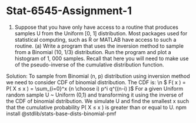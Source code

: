 # Stat-6545-Assignment-1
1. Suppose that you have only have access to a routine that produces samples U from the Uniform [0, 1] distribution. Most packages used for statistical computing, such as R or MATLAB have access to such a routine. 
(a) Write a program that uses the inversion method to sample from a Binomial (10, 1/3) distribution. Run the program and plot a histogram of 1, 000 samples. Recall that here you will need to make use of the pseudo-inverse of the cumulative distribution function.

Solution:
To sample from Binomial (n, p) distribution using inversion method we need to consider CDF of binomial distribution. The CDF is: \n
$ F( x ) = P( X ≤ x ) = \sum_{i=0}^x {n \\choose i) p^i q^((n-i) )$
For a given Uniform random sample U ~ Uniform (0,1)  and transforming it using the inverse of the CDF of binomial dstribution. We simulate U and find the smallest x such that the cumulative probability P( X ≤ x ) is greater than or equal to U. 
npm install @stdlib/stats-base-dists-binomial-pmf
